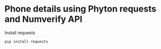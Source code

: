 # Phone details using Phyton requests and Numverify API

<p>Install requests</p>
<code>pip install requests</code>
